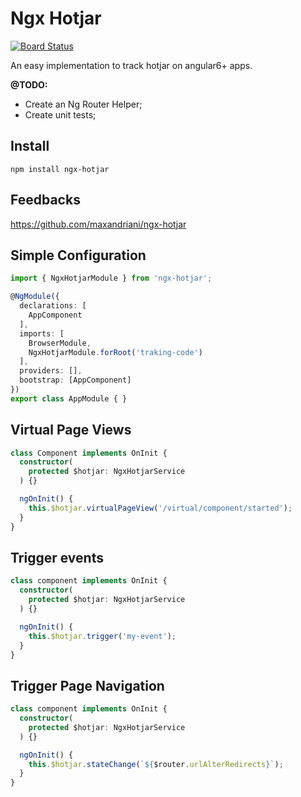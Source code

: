 # Ngx Hotjar

[![Board Status](https://dev.azure.com/maxandriani/b4e20ba0-b58b-4187-9f93-2306acb65b45/485fa029-d914-4b6b-aa2a-bf9605755025/_apis/work/boardbadge/352dfef0-ce60-4e58-b1df-e12399d92d0a)](https://dev.azure.com/maxandriani/b4e20ba0-b58b-4187-9f93-2306acb65b45/_boards/board/t/485fa029-d914-4b6b-aa2a-bf9605755025/Microsoft.RequirementCategory/)

An easy implementation to track hotjar on angular6+ apps.

**@TODO:** 
* Create an Ng Router Helper;
* Create unit tests;

## Install

```
npm install ngx-hotjar
```

## Feedbacks

https://github.com/maxandriani/ngx-hotjar

## Simple Configuration

```ts
import { NgxHotjarModule } from 'ngx-hotjar';

@NgModule({
  declarations: [
    AppComponent
  ],
  imports: [
    BrowserModule,
    NgxHotjarModule.forRoot('traking-code')
  ],
  providers: [],
  bootstrap: [AppComponent]
})
export class AppModule { }
```

## Virtual Page Views

```ts
class Component implements OnInit {
  constructor(
    protected $hotjar: NgxHotjarService
  ) {}

  ngOnInit() {
    this.$hotjar.virtualPageView('/virtual/component/started');
  }
}
```

## Trigger events

```ts
class component implements OnInit {
  constructor(
    protected $hotjar: NgxHotjarService
  ) {}

  ngOnInit() {
    this.$hotjar.trigger('my-event');
  }
}
```

## Trigger Page Navigation

```ts
class component implements OnInit {
  constructor(
    protected $hotjar: NgxHotjarService
  ) {}

  ngOnInit() {
    this.$hotjar.stateChange(`${$router.urlAlterRedirects}`);
  }
}
```
